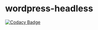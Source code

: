 # wordpress-headless
[![Codacy Badge](https://api.codacy.com/project/badge/Grade/5c2a09370e024ee2b90ed43559ad9b4c)](https://app.codacy.com/app/debabratakarfa/wordpress-headless?utm_source=github.com&utm_medium=referral&utm_content=debabratakarfa/wordpress-headless&utm_campaign=Badge_Grade_Dashboard)